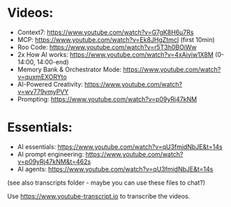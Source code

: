 # Videos: 
- Context7: https://www.youtube.com/watch?v=G7gK8H6u7Rs
- MCP: https://www.youtube.com/watch?v=Ek8JHgZtmcI (first 10min)
- Roo Code: https://www.youtube.com/watch?v=r5T3h0BOiWw
- 2x How AI works: https://www.youtube.com/watch?v=4xAiviw1X8M (0-14:00, 14:00-end)
- Memory Bank & Orchestrator Mode: https://www.youtube.com/watch?v=quxmEXORYto
- AI-Powered Creativity: https://www.youtube.com/watch?v=wv779vmyPVY
- Prompting: https://www.youtube.com/watch?v=p09yRj47kNM

# Essentials:
- AI essentials: https://www.youtube.com/watch?v=qU3fmidNbJE&t=14s
- AI prompt engineering: https://www.youtube.com/watch?v=p09yRj47kNM&t=462s
- AI agents: https://www.youtube.com/watch?v=qU3fmidNbJE&t=14s

(see also transcripts folder - maybe you can use these files to chat?)

Use https://www.youtube-transcript.io to transcribe the videos.



